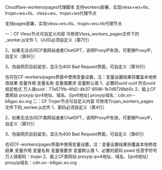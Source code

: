 Cloudflare-workers/pages代理脚本
支持workers部署，实现vless+ws+tls、trojan+ws+tls、vless+ws、trojan+ws代理节点

支持pages部署，实现vless+ws+tls、trojan+ws+tls代理节点

一：CF Vless节点可自定义内容
可修改Vless_workers_pages文件下的_worker.js文件
1、UUID必须自定义（第7行）

2、如果无法访问CF类网站或者ChatGPT，说明ProxyIP失效，可更换ProxyIP，自定义（第9行）

3、伪装网页目前留空，显示为400 Bad Request界面，可自定义（第10行）

也可在CF-workers/pages界面中使用变量设置，注：变量设置结果将覆盖本地修改结果
变量作用	变量名称	变量值要求	变量默认值
1、必要的uuid	uuid	符合uuid规定格式	万人骑uuid：77a571fb-4fd2-4b37-8596-1b7d9728bb5c
2、能上CF类网站	proxyip	ipv4地址、域名、[ipv6地址]	proxyip域名：cdn.xn--b6gac.eu.org
二：CF Trojan节点可自定义内容
可修改Trojan_workers_pages文件下的_worker.js文件
1、密码必须自定义（第4行）

2、如果无法访问CF类网站或者ChatGPT，说明ProxyIP失效，可更换ProxyIP，自定义（第5行）

3、伪装网页目前留空，显示为400 Bad Request界面，可自定义（第6行）

也可CF-workers/pages界面中使用变量设置，注：变量设置结果将覆盖本地修改结果
变量作用	变量名称	变量值要求	变量默认值
1、必要的密码	pswd	任意字符号	万人骑密码：trojan
2、能上CF类网站	proxyip	ipv4地址、域名、[ipv6地址]	proxyip域名：cdn.xn--b6gac.eu.org
